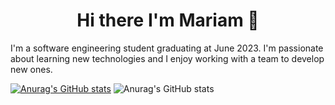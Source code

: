 <h1 align="center"> Hi there I'm Mariam 👋 </h1>

I'm a software engineering student graduating at June 2023. I'm passionate about learning new technologies and I enjoy working with a team to develop new ones.

[![Anurag's GitHub stats](https://github-readme-stats.vercel.app/api?username=Mmeckawy)](https://github.com/anuraghazra/github-readme-stats)
![Anurag's GitHub stats](https://github-readme-stats.vercel.app/api?username=Mmeckawy&show_icons=true&theme=tokyonight)
